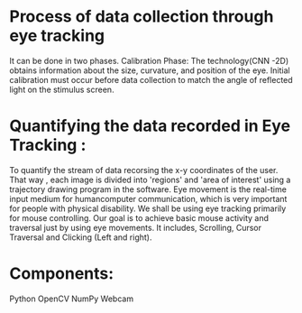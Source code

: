 # Process of data collection through eye tracking
It can be done in two phases. 
Calibration Phase: The technology(CNN -2D) obtains information about the size, curvature, and position of the eye. Initial calibration must occur before data collection to match the angle of reflected light on the stimulus screen. 
# Quantifying the data recorded in Eye Tracking : 
To quantify the stream of data recorsing the x-y coordinates of the user. That way , each image is divided into 'regions' and 'area of interest' using a trajectory drawing program in the software. 
Eye movement is the real-time input medium for humancomputer communication, which is very important for people with physical disability. 
We shall be using eye tracking primarily for mouse controlling. Our goal is to achieve basic mouse activity and traversal just by using eye movements. It includes, Scrolling, Cursor Traversal and Clicking (Left and right).
# Components:
Python
OpenCV
NumPy
Webcam
